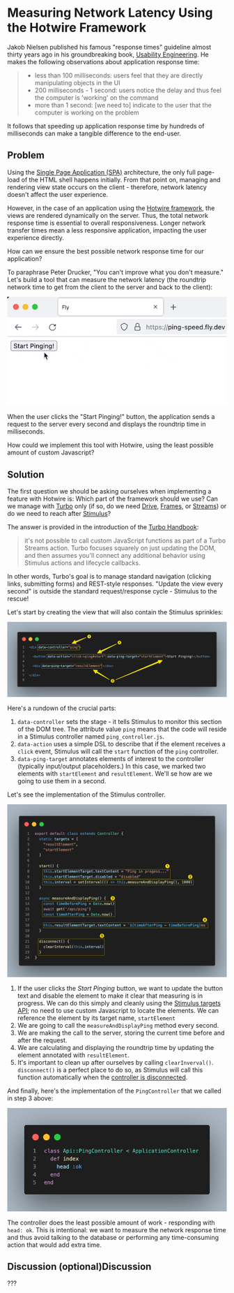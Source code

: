 # Measuring Network Latency Using the Hotwire Framework

Jakob Nielsen published his famous "response times" guideline almost thirty years ago in his groundbreaking book, [Usability Engineering](https://www.nngroup.com/books/usability-engineering/). He makes the following observations about application response time:

> * less than 100 milliseconds: users feel that they are directly manipulating objects in the UI
> * 200 milliseconds - 1 second: users notice the delay and thus feel the computer is 'working' on the command
> * more than 1 second: [we need to] indicate to the user that the computer is working on the problem

It follows that speeding up application response time by hundreds of milliseconds can make a tangible difference to the end-user.

## Problem

Using the [Single Page Application (SPA)](https://en.wikipedia.org/wiki/Single-page_application) architecture, the only full page-load of the HTML shell happens initially. From that point on, managing and rendering view state occurs on the client - therefore, network latency doesn't affect the user experience.

However, in the case of an application using the [Hotwire framework](https://hotwired.dev/), the views are rendered dynamically on the server. Thus, the total network response time is essential to overall responsiveness. Longer network transfer times mean a less responsive application, impacting the user experience directly.

How can we ensure the best possible network response time for our application?

To paraphrase Peter Drucker, "You can't improve what you don't measure." Let's build a tool that can measure the network latency (the roundtrip network time to get from the client to the server and back to the client):

![Self-serve ping tool demonstration](./self-serve-ping-tool-demo.gif)

When the user clicks the "Start Pinging!" button, the application sends a request to the server every second and displays the roundtrip time in milliseconds.

How could we implement this tool with Hotwire, using the least possible amount of custom Javascript?

## Solution

The first question we should be asking ourselves when implementing a feature with Hotwire is: Which part of the framework should we use? Can we manage with [Turbo](https://turbo.hotwired.dev/) only (if so, do we need [Drive](https://turbo.hotwired.dev/handbook/drive), [Frames](https://turbo.hotwired.dev/handbook/frames), or [Streams](https://turbo.hotwired.dev/handbook/streams)) or do we need to reach after [Stimulus](https://stimulus.hotwired.dev/)?

The answer is provided in the introduction of the [Turbo Handbook](https://turbo.hotwired.dev/handbook/introduction):

> it's not possible to call custom JavaScript functions as part of a Turbo Streams action.
> Turbo focuses squarely on just updating the DOM, and then assumes you'll connect any additional behavior using Stimulus actions and lifecycle callbacks.

In other words, Turbo's goal is to manage standard navigation (clicking links, submitting forms) and REST-style responses. "Update the view every second" is outside the standard request/response cycle - Stimulus to the rescue!

Let's start by creating the view that will also contain the Stimulus sprinkles:

![Rails view implementation](./rails-view-annotated.png)

Here's a rundown of the crucial parts:

1) `data-controller` sets the stage - it tells Stimulus to monitor this section of the DOM tree. The attribute value `ping` means that the code will reside in a Stimulus controller named `ping_controller.js`.
2) `data-action` uses a simple DSL to describe that if the element receives a `click` event, Stimulus will call the `start` function of the `ping` controller.
3) `data-ping-target` annotates elements of interest to the controller (typically input/output placeholders.) In this case, we marked two elements with `startElement` and `resultElement`. We'll se how are we going to use them in a second.

Let's see the implementation of the Stimulus controller.

![Stimulus controller implementation](./stimulus-controller-annotated.png)

1) If the user clicks the *Start Pinging* button, we want to update the button text and disable the element to make it clear that measuring is in progress. We can do this simply and cleanly using the [Stimulus targets API](https://stimulus.hotwired.dev/reference/targets); no need to use custom Javascript to locate the elements. We can reference the element by its target name, `startElement`
2) We are going to call the `measureAndDisplayPing` method every second.
3) We are making the call to the server, storing the current time before and after the request.
4) We are calculating and displaying the roundtrip time by updating the element annotated with `resultElement`.
5) It's important to clean up after ourselves by calling `clearInverval()`. `disconnect()` is a perfect place to do so, as Stimulus will call this function automatically when the [controller is disconnected](https://stimulus.hotwired.dev/reference/lifecycle-callbacks#disconnection).

And finally, here's the implementation of the `PingController` that we called in step 3 above:

![API Controller Implementation](./ping-api-controller.png)

The controller does the least possible amount of work - responding with `head: ok`. This is intentional: we want to measure the network response time and thus avoid talking to the database or performing any time-consuming action that would add extra time.

## Discussion (optional)Discussion

???
